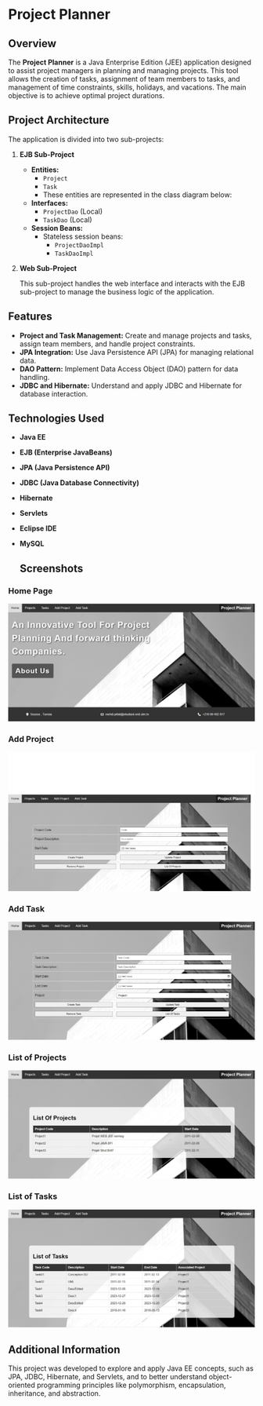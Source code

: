 # Project Planner

## Overview

The **Project Planner** is a Java Enterprise Edition (JEE) application designed to assist project managers in planning and managing projects. This tool allows the creation of tasks, assignment of team members to tasks, and management of time constraints, skills, holidays, and vacations. The main objective is to achieve optimal project durations.

## Project Architecture

The application is divided into two sub-projects:

1. **EJB Sub-Project**
   - **Entities:** 
     - `Project`
     - `Task`
     - These entities are represented in the class diagram below:
   - **Interfaces:**
     - `ProjectDao` (Local)
     - `TaskDao` (Local)
   - **Session Beans:**
     - Stateless session beans:
       - `ProjectDaoImpl`
       - `TaskDaoImpl`

2. **Web Sub-Project**

   This sub-project handles the web interface and interacts with the EJB sub-project to manage the business logic of the application.

## Features

- **Project and Task Management:** Create and manage projects and tasks, assign team members, and handle project constraints.
- **JPA Integration:** Use Java Persistence API (JPA) for managing relational data.
- **DAO Pattern:** Implement Data Access Object (DAO) pattern for data handling.
- **JDBC and Hibernate:** Understand and apply JDBC and Hibernate for database interaction.

## Technologies Used

- **Java EE**
- **EJB (Enterprise JavaBeans)**
- **JPA (Java Persistence API)**
- **JDBC (Java Database Connectivity)**
- **Hibernate**
- **Servlets**
- **Eclipse IDE**
- **MySQL**

  ## Screenshots

### Home Page
![Home Page](assets/HOME.png)

### Add Project
![Add Project](assets/ADDPROJECT.png)

### Add Task
![Add Task](assets/ADDTASK.png)

### List of Projects
![List of Projects](assets/LISTPROJECTS.png)

### List of Tasks
![List of Tasks](assets/TASKLIST.png)

## Additional Information

This project was developed to explore and apply Java EE concepts, such as JPA, JDBC, Hibernate, and Servlets, and to better understand object-oriented programming principles like polymorphism, encapsulation, inheritance, and abstraction.

